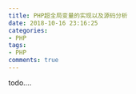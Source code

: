 ```yaml
---
title: PHP超全局变量的实现以及源码分析
date: 2018-10-16 23:16:25
categories:
- PHP
tags:
- PHP
comments: true
---
```


todo....

<!-- more -->